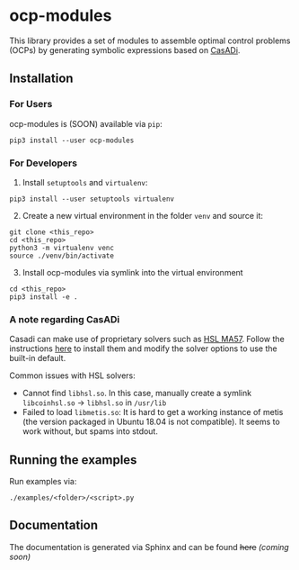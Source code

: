 # ocp-modules

This library provides a set of modules to assemble optimal control problems (OCPs) by generating
symbolic expressions based on [CasADi](https://web.casadi.org/).

## Installation

### For Users
ocp-modules is (SOON) available via `pip`:

```
pip3 install --user ocp-modules
```

### For Developers
1. Install `setuptools` and `virtualenv`:
```
pip3 install --user setuptools virtualenv
```

2. Create a new virtual environment in the folder `venv` and source it:
```
git clone <this_repo>
cd <this_repo>
python3 -m virtualenv venc
source ./venv/bin/activate
```

3. Install ocp-modules via symlink into the virtual environment
```
cd <this_repo>
pip3 install -e .
```

### A note regarding CasADi

Casadi can make use of proprietary solvers such as
[HSL MA57](http://www.hsl.rl.ac.uk/catalogue/ma57.html). Follow the instructions
[here](https://github.com/casadi/casadi/wiki/Obtaining-HSL) to install them and modify the solver
options to use the built-in default.

Common issues with HSL solvers:
* Cannot find `libhsl.so`. In this case, manually create a symlink `libcoinhsl.so` ->
  `libhsl.so` in `/usr/lib`
* Failed to load `libmetis.so`: It is hard to get a working instance of metis (the version packaged
  in Ubuntu 18.04 is not compatible). It seems to work without, but spams into stdout.

## Running the examples
Run examples via:

```
./examples/<folder>/<script>.py
```

## Documentation

The documentation is generated via Sphinx and can be found ~~here~~ *(coming soon)*
